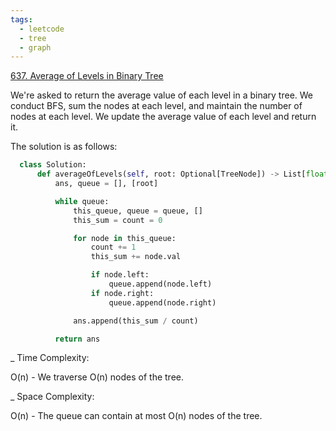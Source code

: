 ```yaml
---
tags:
  - leetcode
  - tree
  - graph
---
```


<a href="https://leetcode.com/problems/average-of-levels-in-binary-tree/">
637. Average of Levels in Binary Tree</a>

We're asked to return the average value of each level in a binary tree. We
conduct BFS, sum the nodes at each level, and maintain the number of nodes at
each level. We update the average value of each level and return it.

The solution is as follows:

```python
  class Solution:
      def averageOfLevels(self, root: Optional[TreeNode]) -> List[float]:
          ans, queue = [], [root]

          while queue:
              this_queue, queue = queue, []
              this_sum = count = 0

              for node in this_queue:
                  count += 1
                  this_sum += node.val

                  if node.left:
                      queue.append(node.left)
                  if node.right:
                      queue.append(node.right)

              ans.append(this_sum / count)

          return ans
```

\_ Time Complexity:

O(n) - We traverse O(n) nodes of the tree.

\_ Space Complexity:

O(n) - The queue can contain at most O(n) nodes of the tree.
